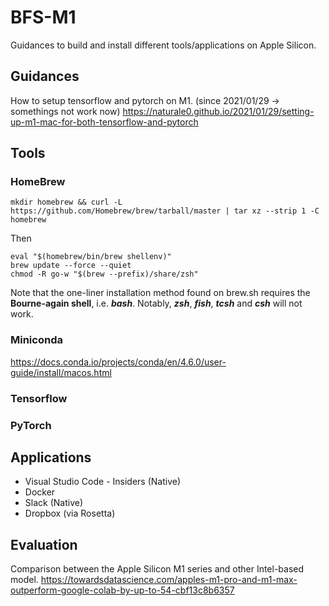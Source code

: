 # BFS-M1
Guidances to build and install different tools/applications on Apple Silicon.

## Guidances
How to setup tensorflow and pytorch on M1. (since 2021/01/29 -> somethings not work now)
https://naturale0.github.io/2021/01/29/setting-up-m1-mac-for-both-tensorflow-and-pytorch

## Tools

### HomeBrew
```
mkdir homebrew && curl -L https://github.com/Homebrew/brew/tarball/master | tar xz --strip 1 -C homebrew
```

Then
```
eval "$(homebrew/bin/brew shellenv)"
brew update --force --quiet
chmod -R go-w "$(brew --prefix)/share/zsh"
```

Note that the one-liner installation method found on brew.sh requires the **Bourne-again shell**, i.e. ***bash***. Notably, ***zsh***, ***fish***, ***tcsh*** and ***csh*** will not work.

### Miniconda
https://docs.conda.io/projects/conda/en/4.6.0/user-guide/install/macos.html


### Tensorflow

### PyTorch

## Applications
- Visual Studio Code - Insiders (Native)
- Docker
- Slack (Native)
- Dropbox (via Rosetta)


## Evaluation
Comparison between the Apple Silicon M1 series and other Intel-based model.
https://towardsdatascience.com/apples-m1-pro-and-m1-max-outperform-google-colab-by-up-to-54-cbf13c8b6357
